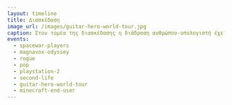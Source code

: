 ```yaml
---
layout: timeline
title: Διασκέδαση 
image_url: /images/guitar-hero-world-tour.jpg
caption: Στον τομέα της διασκέδασης η διάδραση ανθρώπου-υπολογιστή έχει αλλάξει δραστικά τα τελευταία χρόνια.
events:
  - spacewar-players
  - magnavox-odyssey
  - rogue
  - pop
  - playstation-2
  - second-life
  - guitar-hero-world-tour
  - minecraft-end-user
---
```

